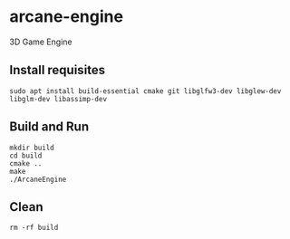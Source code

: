 # arcane-engine
3D Game Engine

## Install requisites
```
sudo apt install build-essential cmake git libglfw3-dev libglew-dev libglm-dev libassimp-dev
```

## Build and Run
```
mkdir build
cd build
cmake ..
make
./ArcaneEngine
```

## Clean
```
rm -rf build
```

